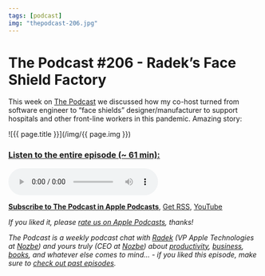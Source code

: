 ```yaml
---
tags: [podcast]
img: "thepodcast-206.jpg"
---
```


# The Podcast #206 - Radek’s Face Shield Factory

This week on [The Podcast][p] we discussed how my co-host turned from software engineer to “face shields” designer/manufacturer to support hospitals and other front-line workers in this pandemic. Amazing story:

<!--More-->

![{{ page.title }}](/img/{{ page.img }})

### [Listen to the entire episode (~ 61 min):][e]

<audio controls>
<source src="https://files.nozbe.com/podcast/206.mp3" type="audio/mpeg">
</audio>

**[Subscribe to The Podcast in Apple Podcasts][i]**, [Get RSS][rss], [YouTube][y]

*If you liked it, please [rate us on Apple Podcasts][i], thanks!*

*The Podcast is a weekly podcast chat with [Radek][r] (VP Apple Technologies at [Nozbe][n]) and yours truly (CEO at [Nozbe][n]) about [productivity](/tag/productivity), [business](/tag/business), [books](/tag/books), and whatever else comes to mind... - if you liked this episode, make sure to [check out past episodes](/tag/podcast).*

[y]: https://www.youtube.com/channel/UCkWk8xKe3pq_87io7CXBCgQ
[rss]: https://thepodcast.fm/episodes?format=RSS
[e]: https://thepodcast.fm/episodes/206

[p]: https://thepodcast.fm/
[n]: https://nozbe.com/
[r]: https://radex.io/
[i]: https://itunes.apple.com/podcast/the-podcast/id1012329770
[o]: https://ipadonly.com

[pm]: http://productivemag.com/